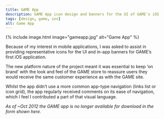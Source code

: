 ```yaml
---
title: GAME App
description: GAME App icon design and banners for the UI of GAME's iOS app.
tags: [design, game, ios]
alt: Game App
---
```

{% include image.html image="gameapp.jpg" alt="Game App" %}

Because of my interest in mobile applications, I was asked to assist in providing representative icons for the UI and in-app banners for GAME’s first iOS application.

The new platform nature of the project meant it was essential to keep ‘on brand’ with the look and feel of the GAME store to reassure users they would receive the same customer experience as with the GAME site.

Whilst the app didn’t use a more common app-type navigation (links list or icon grid), the app regularly received comments on its ease of navigation, which I feel I contributed a part of that visual language.

_As of ~<time datetime="2012-10">Oct 2012</time> the GAME app is no longer available for download in the form shown here._